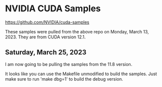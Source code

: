 # NVIDIA CUDA Samples

https://github.com/NVIDIA/cuda-samples

These samples were pulled from the above repo on Monday, March 13, 2023. They are from CUDA version 12.1. 

## Saturday, March 25, 2023

I am now going to be pulling the samples from the 11.8 version.

It looks like you can use the Makefile unmodified to build the samples. Just make sure to run 'make dbg=1' to build the debug version.